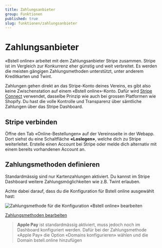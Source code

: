 ```yaml
---
title: Zahlungsanbieter
group: Funktionen
published: true
slug: funktionen/zahlungsanbieter
---
```


# Zahlungsanbieter

«Bstell online» arbeitet mit dem Zahlungsanbieter Stripe zusammen. Stripe ist im
Vergleich zur Konkurrenz eher günstig und weit verbreitet. Es werden die meisten
gängigen Zahlungsmethoden unterstützt, unter anderem Kreditkarten und Twint.

Zahlungen gehen direkt an das Stripe-Konto deines Vereins, es gibt also keine
Zwischenstation auf einem «Bstell online»-Konto. Dafür wird
[Stripe Connect](https://stripe.com/de-ch/connect) verwendet, dasselbe Prinzip
wie auch bei grossen Platformen wie Shopify. Du hast die volle Kontrolle und
Transparenz über sämtliche Zahlungen über das Stripe Dashboard.

## Stripe verbinden

Öffne den Tab «Online-Bestellungen» auf der Vereinsseite in der Webapp. Dort
siehst du eine Schaltfläche **«Loslegen»**, welche dich zu Stripe weiterleitet.
Erstelle einen Account bei Stripe oder melde dich alternativ mit einem bereits
vorhandenen Account an.

## Zahlungsmethoden definieren

Standardmässig sind nur Kartenzahlungen aktiviert. Du kannst im Stripe Dashboard
weitere Zahlungsmöglichkeiten wie z.B. Twint erlauben.

Achte dabei darauf, dass du die Konfiguration für Bstell online ausgewählt hast:

![Zahlungsmethode für die Konfiguration «Bstell online» bearbeiten](@/assets/docs/update-stripe-paymentmethods.png)

<a href="https://dashboard.stripe.com/settings/payment_methods" class="button">Zahlungsmethoden
bearbeiten</a>

> **Apple Pay** ist standardmässig aktiviert, muss jedoch noch im Dashboard
> konfiguriert werden. Dafür bei der Zahlungsmethode «Apple Pay» die Option
> «Domains konfigurieren» wählen und die Domain bstell.online hinzufügen
